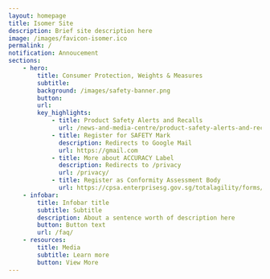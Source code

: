```yaml
---
layout: homepage
title: Isomer Site
description: Brief site description here
image: /images/favicon-isomer.ico
permalink: /
notification: Annoucement 
sections:
    - hero:
        title: Consumer Protection, Weights & Measures
        subtitle: 
        background: /images/safety-banner.png
        button: 
        url:
        key_highlights:
            - title: Product Safety Alerts and Recalls
              url: /news-and-media-centre/product-safety-alerts-and-recalls/
            - title: Register for SAFETY Mark
              description: Redirects to Google Mail
              url: https://gmail.com
            - title: More about ACCURACY Label
              description: Redirects to /privacy
              url: /privacy/
            - title: Register as Conformity Assessment Body
              url: https://cpsa.enterprisesg.gov.sg/totalagility/forms/cpssite/PublicTermsAndCondition.form?STR_FORM=DesnApplicationCPS.form%3FAT%3D1&
    - infobar:
        title: Infobar title
        subtitle: Subtitle
        description: About a sentence worth of description here
        button: Button text
        url: /faq/
    - resources:
        title: Media
        subtitle: Learn more
        button: View More
---
```

